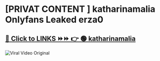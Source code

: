 
 # [PRIVAT CONTENT ] katharinamalia Onlyfans Leaked erza0

## <h2><a href="https://clipsfans.com/katharinamalia&ref=git">🔗 Click to LINKS ⏩⏩ 👉 🟢 katharinamalia </a></h2>

<a href="https://clipsfans.com/katharinamalia&ref=git" rel="nofollow" data-target="animated-image.originalLink"><img src="https://i.ibb.co.com/xMMVF88/686577567.gif" alt="Viral Video Original" style="max-width: 100%; display: inline-block;" data-target="animated-image.originalImage"></a>


